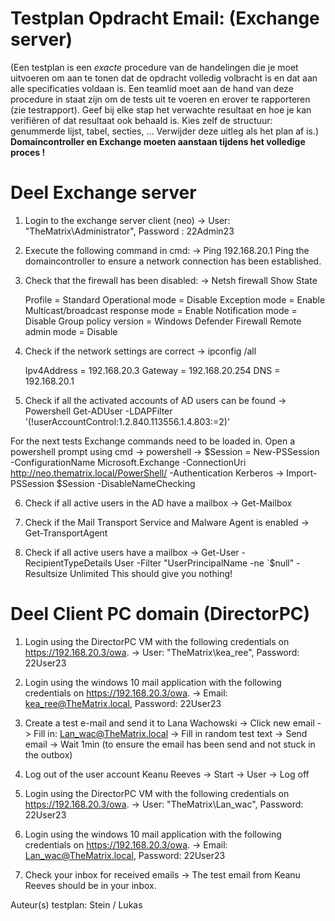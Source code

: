 # Testplan Opdracht Email: (Exchange server)

(Een testplan is een *exacte* procedure van de handelingen die je moet uitvoeren om aan te tonen dat de opdracht volledig volbracht is en dat aan alle specificaties voldaan is. Een teamlid moet aan de hand van deze procedure in staat zijn om de tests uit te voeren en erover te rapporteren (zie testrapport). Geef bij elke stap het verwachte resultaat en hoe je kan verifiëren of dat resultaat ook behaald is. Kies zelf de structuur: genummerde lijst, tabel, secties, ... Verwijder deze uitleg als het plan af is.)
**Domaincontroller en Exchange moeten aanstaan tijdens het volledige proces !**

# Deel Exchange server

1. Login to the exchange server client (neo)
    -> User: "TheMatrix\Administrator", Password : 22Admin23
2. Execute the following command in cmd:
    -> Ping 192.168.20.1 
    Ping the domaincontroller to ensure a network connection has been established.
3. Check that the firewall has been disabled:
    -> Netsh firewall Show State

    Profile = Standard
    Operational mode = Disable
    Exception mode = Enable
    Multicast/broadcast response mode = Enable
    Notification mode = Disable
    Group policy version = Windows Defender Firewall
    Remote admin mode = Disable

4. Check if the network settings are correct
    -> ipconfig /all

    Ipv4Address = 192.168.20.3
    Gateway = 192.168.20.254
    DNS = 192.168.20.1

5. Check if all the activated accounts of AD users can be found
    -> Powershell Get-ADUser -LDAPFilter '(!userAccountControl:1.2.840.113556.1.4.803:=2)'

For the next tests Exchange commands need to be loaded in. Open a powershell prompt using cmd
    -> powershell
    -> $Session = New-PSSession -ConfigurationName Microsoft.Exchange -ConnectionUri http://neo.thematrix.local/PowerShell/ -Authentication Kerberos
    -> Import-PSSession $Session -DisableNameChecking

6. Check if all active users in the AD have a mailbox
    -> Get-Mailbox

7. Check if the Mail Transport Service and Malware Agent is enabled 
    -> Get-TransportAgent

8. Check if all active users have a mailbox
    -> Get-User -RecipientTypeDetails User -Filter "UserPrincipalName -ne `$null" -Resultsize Unlimited
        This should give you nothing!

# Deel Client PC domain (DirectorPC)

1. Login using the DirectorPC VM with the following credentials on https://192.168.20.3/owa.
    -> User: "TheMatrix\kea_ree", Password: 22User23

2. Login using the windows 10 mail application with the following credentials on https://192.168.20.3/owa.
    -> Email: kea_ree@TheMatrix.local, Password: 22User23
3. Create a test e-mail and send it to Lana Wachowski
    -> Click new email
    -> Fill in: Lan_wac@TheMatrix.local
    -> Fill in random test text
    -> Send email
    -> Wait 1min (to ensure the email has been send and not stuck in the outbox)

4. Log out of the user account Keanu Reeves
    -> Start -> User -> Log off

5. Login using the DirectorPC VM with the following credentials on https://192.168.20.3/owa.
    -> User: "TheMatrix\Lan_wac", Password: 22User23

6. Login using the windows 10 mail application with the following credentials on https://192.168.20.3/owa.
    -> Email: Lan_wac@TheMatrix.local, Password: 22User23

7. Check your inbox for received emails
    -> The test email from Keanu Reeves should be in your inbox.


Auteur(s) testplan: Stein / Lukas


